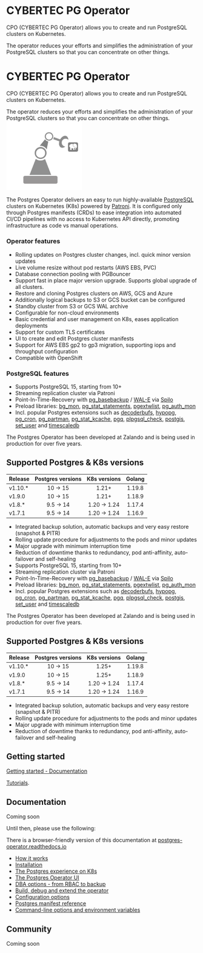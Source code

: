 # CYBERTEC PG Operator

CPO (CYBERTEC PG Operator) allows you to create and run PostgreSQL clusters on Kubernetes.

The operator reduces your efforts and simplifies the administration of your PostgreSQL clusters so that you can concentrate on other things.
# CYBERTEC PG Operator

CPO (CYBERTEC PG Operator) allows you to create and run PostgreSQL clusters on Kubernetes.

The operator reduces your efforts and simplifies the administration of your PostgreSQL clusters so that you can concentrate on other things.
<img src="docs/diagrams/logo.png" width="200">

The Postgres Operator delivers an easy to run highly-available [PostgreSQL](https://www.postgresql.org/)
clusters on Kubernetes (K8s) powered by [Patroni](https://github.com/zalando/patroni).
It is configured only through Postgres manifests (CRDs) to ease integration into automated CI/CD
pipelines with no access to Kubernetes API directly, promoting infrastructure as code vs manual operations.

### Operator features

* Rolling updates on Postgres cluster changes, incl. quick minor version updates
* Live volume resize without pod restarts (AWS EBS, PVC)
* Database connection pooling with PGBouncer
* Support fast in place major version upgrade. Supports global upgrade of all clusters.
* Restore and cloning Postgres clusters on AWS, GCS and Azure
* Additionally logical backups to S3 or GCS bucket can be configured
* Standby cluster from S3 or GCS WAL archive
* Configurable for non-cloud environments
* Basic credential and user management on K8s, eases application deployments
* Support for custom TLS certificates
* UI to create and edit Postgres cluster manifests
* Support for AWS EBS gp2 to gp3 migration, supporting iops and throughput configuration
* Compatible with OpenShift

### PostgreSQL features

* Supports PostgreSQL 15, starting from 10+
* Streaming replication cluster via Patroni
* Point-In-Time-Recovery with
[pg_basebackup](https://www.postgresql.org/docs/11/app-pgbasebackup.html) /
[WAL-E](https://github.com/wal-e/wal-e) via [Spilo](https://github.com/zalando/spilo)
* Preload libraries: [bg_mon](https://github.com/CyberDem0n/bg_mon),
[pg_stat_statements](https://www.postgresql.org/docs/15/pgstatstatements.html),
[pgextwlist](https://github.com/dimitri/pgextwlist),
[pg_auth_mon](https://github.com/RafiaSabih/pg_auth_mon)
* Incl. popular Postgres extensions such as
[decoderbufs](https://github.com/debezium/postgres-decoderbufs),
[hypopg](https://github.com/HypoPG/hypopg),
[pg_cron](https://github.com/citusdata/pg_cron),
[pg_partman](https://github.com/pgpartman/pg_partman),
[pg_stat_kcache](https://github.com/powa-team/pg_stat_kcache),
[pgq](https://github.com/pgq/pgq),
[plpgsql_check](https://github.com/okbob/plpgsql_check),
[postgis](https://postgis.net/),
[set_user](https://github.com/pgaudit/set_user) and
[timescaledb](https://github.com/timescale/timescaledb)

The Postgres Operator has been developed at Zalando and is being used in
production for over five years.

## Supported Postgres & K8s versions

| Release   | Postgres versions | K8s versions      | Golang  |
| :-------- | :---------------: | :---------------: | :-----: |
| v1.10.*   | 10 &rarr; 15      | 1.21+             | 1.19.8  |
| v1.9.0    | 10 &rarr; 15      | 1.21+             | 1.18.9  |
| v1.8.*    | 9.5 &rarr; 14     | 1.20 &rarr; 1.24  | 1.17.4  |
| v1.7.1    | 9.5 &rarr; 14     | 1.20 &rarr; 1.24  | 1.16.9  |

* Integrated backup solution, automatic backups and very easy restore (snapshot & PITR)
* Rolling update procedure for adjustments to the pods and minor updates
* Major upgrade with minimum interruption time
* Reduction of downtime thanks to redundancy, pod anti-affinity, auto-failover and self-healing
* Supports PostgreSQL 15, starting from 10+
* Streaming replication cluster via Patroni
* Point-In-Time-Recovery with
[pg_basebackup](https://www.postgresql.org/docs/11/app-pgbasebackup.html) /
[WAL-E](https://github.com/wal-e/wal-e) via [Spilo](https://github.com/zalando/spilo)
* Preload libraries: [bg_mon](https://github.com/CyberDem0n/bg_mon),
[pg_stat_statements](https://www.postgresql.org/docs/15/pgstatstatements.html),
[pgextwlist](https://github.com/dimitri/pgextwlist),
[pg_auth_mon](https://github.com/RafiaSabih/pg_auth_mon)
* Incl. popular Postgres extensions such as
[decoderbufs](https://github.com/debezium/postgres-decoderbufs),
[hypopg](https://github.com/HypoPG/hypopg),
[pg_cron](https://github.com/citusdata/pg_cron),
[pg_partman](https://github.com/pgpartman/pg_partman),
[pg_stat_kcache](https://github.com/powa-team/pg_stat_kcache),
[pgq](https://github.com/pgq/pgq),
[plpgsql_check](https://github.com/okbob/plpgsql_check),
[postgis](https://postgis.net/),
[set_user](https://github.com/pgaudit/set_user) and
[timescaledb](https://github.com/timescale/timescaledb)

The Postgres Operator has been developed at Zalando and is being used in
production for over five years.

## Supported Postgres & K8s versions

| Release   | Postgres versions | K8s versions      | Golang  |
| :-------- | :---------------: | :---------------: | :-----: |
| v1.10.*   | 10 &rarr; 15      | 1.25+             | 1.19.8  |
| v1.9.0    | 10 &rarr; 15      | 1.25+             | 1.18.9  |
| v1.8.*    | 9.5 &rarr; 14     | 1.20 &rarr; 1.24  | 1.17.4  |
| v1.7.1    | 9.5 &rarr; 14     | 1.20 &rarr; 1.24  | 1.16.9  |

* Integrated backup solution, automatic backups and very easy restore (snapshot & PITR)
* Rolling update procedure for adjustments to the pods and minor updates
* Major upgrade with minimum interruption time
* Reduction of downtime thanks to redundancy, pod anti-affinity, auto-failover and self-healing

## Getting started

[Getting started - Documentation](https://cybertec-postgresql.github.io/CYBERTEC-pg-operator/documentation/how-to-use/installation/) 

[Tutorials](https://github.com/cybertec-postgresql/CYBERTEC-operator-tutorials).


## Documentation

Coming soon 

Until then, please use the following:

There is a browser-friendly version of this documentation at
[postgres-operator.readthedocs.io](https://postgres-operator.readthedocs.io)

* [How it works](docs/index.md)
* [Installation](docs/quickstart.md#deployment-options)
* [The Postgres experience on K8s](docs/user.md)
* [The Postgres Operator UI](docs/operator-ui.md)
* [DBA options - from RBAC to backup](docs/administrator.md)
* [Build, debug and extend the operator](docs/developer.md)
* [Configuration options](docs/reference/operator_parameters.md)
* [Postgres manifest reference](docs/reference/cluster_manifest.md)
* [Command-line options and environment variables](docs/reference/command_line_and_environment.md)

## Community

Coming soon 
